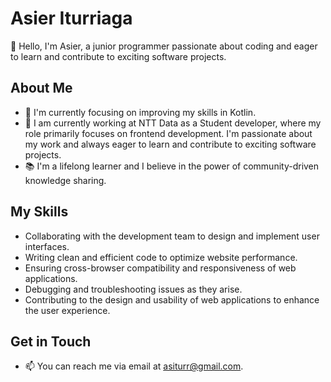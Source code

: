 # Asier Iturriaga

👋 Hello, I'm Asier, a junior programmer passionate about coding and eager to learn and contribute to exciting software projects.

## About Me

- 🌱 I'm currently focusing on improving my skills in Kotlin.
- 💼 I am currently working at NTT Data as a Student developer, where my role primarily focuses on frontend development. I'm passionate about my work and always eager to learn and contribute to exciting software projects.
- 📚 I'm a lifelong learner and I believe in the power of community-driven knowledge sharing.

## My Skills

- Collaborating with the development team to design and implement user interfaces.
- Writing clean and efficient code to optimize website performance.
- Ensuring cross-browser compatibility and responsiveness of web applications.
- Debugging and troubleshooting issues as they arise.
- Contributing to the design and usability of web applications to enhance the user experience.

## Get in Touch

- 📫 You can reach me via email at asiturr@gmail.com.

